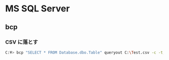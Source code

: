 # MS SQL Server

## bcp


### CSV に落とす

~~~bash
C:¥> bcp "SELECT * FROM Database.dbo.Table" queryout C:\Test.csv -c -t, -T -S .\SQLEXPRESS
~~~

